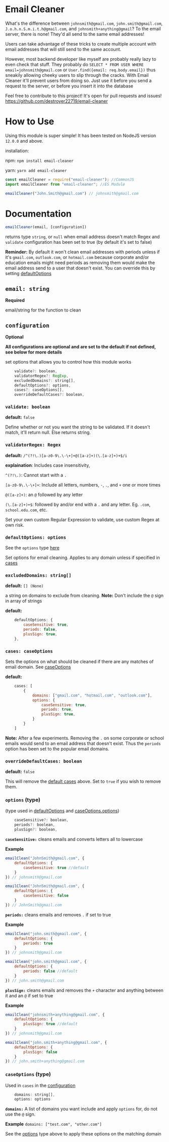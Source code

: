 # Email Cleaner

What's the difference between `johnsmith@gmail.com`, `john.smith@gmail.com`, `J.o.h.n.S.m.i.t.h@gmail.com`, and `johnsmith+anything@gmail`? To the email server, there is none! They'd all send to the same email addresses! 

Users can take advantage of these tricks to create multiple account with email addresses that will still send to the same account.

However, most backend developer like myself are probably really lazy to even check that stuff. They probably do `SELECT * FROM USER WHERE email=johnsmith@gmail.com` or `User.find({email: req.body.email})` thus sneakily allowing cheeky users to slip through the cracks. With Email Cleaner it'll prevent users from doing so. Just use it before you send a request to the server, or before you insert it into the database

Feel free to contribute to this project! It's open for pull requests and issues!
https://github.com/destroyer22719/email-cleaner

# How to Use

Using this module is super simple! It has been tested on NodeJS version `12.0.0` and above.

installation:

npm: `npm install email-cleaner`

yarn: `yarn add email-cleaner`

```javascript
const emailCleaner = require("email-cleaner"); //CommonJS
import emailCleaner from "email-cleaner"; //ES Module

emailCleaner("John.Smith@gmail.com") // johnsmith@gmail.com
```

# Documentation

```javascript
emailCleaner(email, [configuration])
```
returns type `string`, or `null` when email address doesn't match Regex and `validate` configuration has been set to true (by default it's set to false)

**Reminder:** By default it won't clean email addresses with periods unless if it's `gmail.com`, `outlook.com`, or `hotmail.com` because corporate and/or education emails might need periods as removing them would make the email address send to a user that doesn't exist. You can override this by setting [defaultOptions](#defaultoptions-options)

## `email: string`
**Required**

email/string for the function to clean

## `configuration`
**Optional**

**All configurations are optional and are set to the default if not defined, see below for more details**

set options that allows you to control how this module works

```javascript
    validate?: boolean,
    validatorRegex?: RegExp,
    excludedDomains?: string[],
    defaultOptions?: options,
    cases?: caseOptions[],
    overrideDefaultCases?: boolean,

```

### `validate: boolean`

**default:** `false`

Define whether or not you want the string to be validated. If it doesn't match, it'll return null. Else returns string.

### `validatorRegex: Regex`

**default:** `/^(?!\.)[a-z0-9\.\-\+]+@([a-z]+)(\.[a-z]+)+$/i`

**explaination**:
Includes case insensitivity,

`^(?!\.)`: Cannot start with a `.`

`[a-z0-9\.\-\+]+`: Include all letters, numbers, `-`, `.`, and `+` one or more times

`@([a-z]+)`: an `@` followed by any letter

`(\.[a-z]+)+$`: followed by and/or end with a `.` and any letter. Eg. `.com`, `school.edu.com`, etc.


Set your own custom Regular Expression to validate, use custom Regex at own risk. 

### `defaultOptions: options`
See the `options` type [here](#options-type)

Set options for email cleaning. Applies to any domain unless if specified in [cases]()
### `excludedDomains: string[]`

**default:** `[] (None)`

a string on domains to exclude from cleaning. 
**Note:** Don't include the `@` sign in array of strings 

**default:**
```javascript
    defaultOptions: {
        caseSensitive: true,
        periods: false,
        plusSign: true,
    },
```
### `cases: caseOptions`

Sets the options on what should be cleaned if there are any matches of email domain. See [caseOptions](#caseoptions-type)

**default:**
```javascript
    cases: [
        {
            domains: ["gmail.com", "hotmail.com", "outlook.com"],
            options: {
                caseSensitive: true,
                periods: true,
                plusSign: true,
            }
        }
    ]
```
**Note:** After a few experiments. Removing the `.` on some corporate or school emails would send to an email address that doesn't exist. Thus the `periods` option has been set to the popular email domains.

### `overrideDefaultCases: boolean`
**default:** `false`

This will remove the [default cases](#caseoptions-type) above. Set to `true` if you wish to remove them.
### `options` (type)
(type used in [defaultOptions](#defaultoptions-options) and [caseOptions.options](#caseoptions-type))
```javascript
    caseSensitive?: boolean,
    periods?: boolean,
    plusSign?: boolean,
```
**`caseSensitive:`**
cleans emails and converts letters all to lowercase

**Example**
```javascript
emailClean("JohnSmith@gmail.com", {
    defaultOptions: {
        caseSensitive: true //default
    }
}) // johnsmith@gmail.com

emailClean("JohnSmith@gmail.com", {
    defaultOptions: {
        caseSensitive: false
    }
}) // JohnSmith@gmail.com
```
**`periods:`**
cleans emails and removes `.` if set to true

**Example**
```javascript
emailClean("john.smith@gmail.com", {
    defaultOptions: {
        periods: true
    }
}) // johnsmith@gmail.com

emailClean("john.smith@gmail.com", {
    defaultOptions: {
        periods: false //default
    }
}) // john.smith@gmail.com
```

**`plusSign:`**
cleans emails and removes the `+` character and anything between it and an `@` if set to true

**Example**
```javascript
emailClean("johnsmith+anything@gmail.com", {
    defaultOptions: {
        plusSign: true //default
    }
}) // johnsmith@gmail.com

emailClean("john.smith+anything@gmail.com", {
    defaultOptions: {
        plusSign: false
    }
}) // john.smith+anything@gmail.com
```

### `caseOptions` (type)
Used in `cases` in the [configuration](#cases-caseoptions)
```javascript
    domains: string[],
    options: options
```

**`domains:`**
A list of domains you want include and apply `options` for, do not use the `@` sign.

**Example**
`domains: ["test.com", "other.com"]`


See the [options](#Options-type) type above to apply these options on the matching domain
